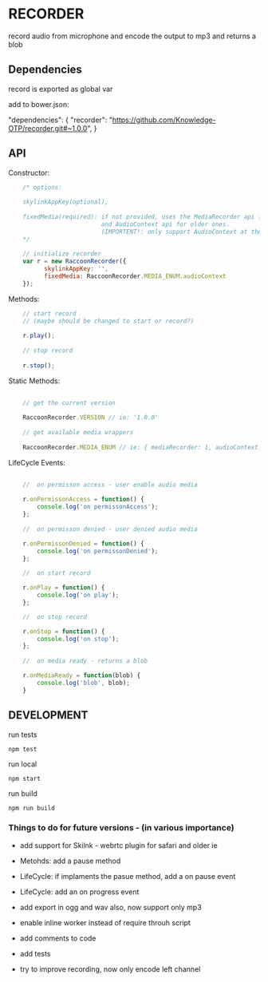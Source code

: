 # RECORDER
 
 record audio from microphone and encode the output to mp3 and returns a blob  
 
## Dependencies
  
  record is exported as global var
  
  add to bower.json:
  
   "dependencies": {
       "recorder": "https://github.com/Knowledge-OTP/recorder.git#~1.0.0",
   }

## API
   
   Constructor: 
   
```javascript
    /* options:
    
    skylinkAppKey(optional),
       
    fixedMedia(required): if not provided, uses the MediaRecorder api for newer browsers, 
                          and AudioContext api for older ones. 
                          (IMPORTENT!: only support AudioContext at the moment, so always use it)
    */                      
      
    // initialize recorder 
    var r = new RaccoonRecorder({
          skylinkAppKey: '',
          fixedMedia: RaccoonRecorder.MEDIA_ENUM.audioContext
    });
```  
         
   Methods:

```javascript
    // start record
    // (maybe should be changed to start or record?)
    
    r.play();
    
    // stop record
    
    r.stop();
```

  Static Methods:
  
```javascript
  
    // get the current version
     
    RaccoonRecorder.VERSION // ie: '1.0.0'
     
    // get available media wrappers 
     
    RaccoonRecorder.MEDIA_ENUM // ie: { mediaRecorder: 1, audioContext: 2 }
```

  LifeCycle Events:
  
```javascript
  
    //  on permisson access - user enable audio media
    
    r.onPermissonAccess = function() {
        console.log('on permissonAccess');  
    };
    
    //  on permisson denied - user denied audio media

    r.onPermissonDenied = function() {
        console.log('on permissonDenied');  
    };
    
    //  on start record 

    r.onPlay = function() {
        console.log('on play');  
    };

    //  on stop record

    r.onStop = function() {
        console.log('on stop');  
    };
    
    //  on media ready - returns a blob

    r.onMediaReady = function(blob) {
        console.log('blob', blob);
    }  
```  
 
## DEVELOPMENT

   run tests
  
    npm test
    
   run local 
  
    npm start 
    
   run build 
  
    npm run build
    
### Things to do for future versions - (in various importance) 

* add support for Skilnk - webrtc plugin for safari and older ie 
 
* Metohds: add a pause method

* LifeCycle: if implaments the pasue method, add a on pause event

* LifeCycle: add an on progress event

* add export in ogg and wav also, now support only mp3

* enable inline worker instead of require throuh script

* add comments to code

* add tests 

* try to improve recording, now only encode left channel 

    



  

